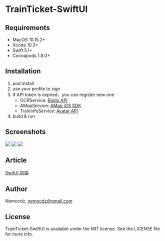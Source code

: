 # TrainTicket-SwiftUI

## Requirements

* MacOS 10.15.2+
* Xcode 10.3+
* Swift 5.1+
* Cocoapods 1.8.0+

## Installation

1. pod install
2. use your profile to sign
3. if API token is expired，you can register new one
   * OCRService: [Baidu API](https://ai.baidu.com/ai-doc/REFERENCE/Ck3dwjhhu)
   * AMapService: [AMap iOS SDK](https://lbs.amap.com/api/ios-sdk/guide/create-project/get-key/)
   * TrainInfoService: [Avatar API](https://www.avatardata.cn/Docs/Api/1fe50ea4-39cb-4ced-8ddc-7bb5c36058cd)
4. build & run

## Screenshots

![](https://image-1252104468.cos.ap-guangzhou.myqcloud.com/blog/20200213114748.PNG)
![](https://image-1252104468.cos.ap-guangzhou.myqcloud.com/blog/20200213121021.png)
![](https://image-1252104468.cos.ap-guangzhou.myqcloud.com/blog/20200213114749.PNG)

## Article

[SwitUI 初探](https://nemocdz.github.io/post/swift-ui-初探/)

## Author

Nemocdz, [nemocdz@gmail.com](mailto:nemocdz@gmail.com)

## License

TrainTicket-SwiftUI is available under the MIT license. See the LICENSE file for more info.

